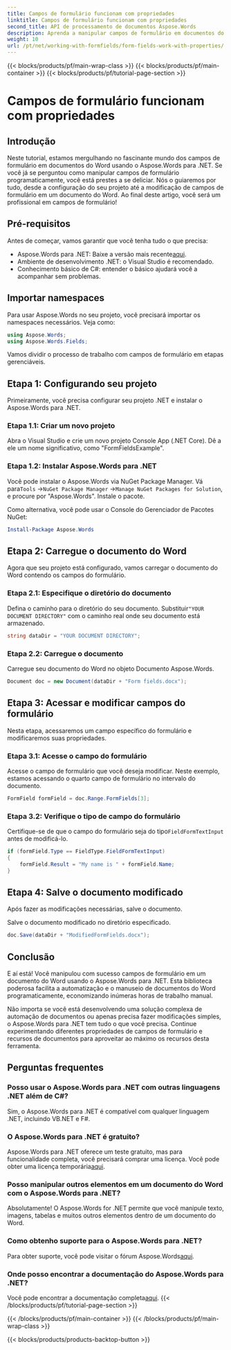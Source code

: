```yaml
---
title: Campos de formulário funcionam com propriedades
linktitle: Campos de formulário funcionam com propriedades
second_title: API de processamento de documentos Aspose.Words
description: Aprenda a manipular campos de formulário em documentos do Word usando o Aspose.Words para .NET com nosso guia passo a passo detalhado.
weight: 10
url: /pt/net/working-with-formfields/form-fields-work-with-properties/
---
```


{{< blocks/products/pf/main-wrap-class >}}
{{< blocks/products/pf/main-container >}}
{{< blocks/products/pf/tutorial-page-section >}}

# Campos de formulário funcionam com propriedades

## Introdução

Neste tutorial, estamos mergulhando no fascinante mundo dos campos de formulário em documentos do Word usando o Aspose.Words para .NET. Se você já se perguntou como manipular campos de formulário programaticamente, você está prestes a se deliciar. Nós o guiaremos por tudo, desde a configuração do seu projeto até a modificação de campos de formulário em um documento do Word. Ao final deste artigo, você será um profissional em campos de formulário!

## Pré-requisitos

Antes de começar, vamos garantir que você tenha tudo o que precisa:
-  Aspose.Words para .NET: Baixe a versão mais recente[aqui](https://releases.aspose.com/words/net/).
- Ambiente de desenvolvimento .NET: o Visual Studio é recomendado.
- Conhecimento básico de C#: entender o básico ajudará você a acompanhar sem problemas.

## Importar namespaces

Para usar Aspose.Words no seu projeto, você precisará importar os namespaces necessários. Veja como:

```csharp
using Aspose.Words;
using Aspose.Words.Fields;
```

Vamos dividir o processo de trabalho com campos de formulário em etapas gerenciáveis.

## Etapa 1: Configurando seu projeto

Primeiramente, você precisa configurar seu projeto .NET e instalar o Aspose.Words para .NET.

### Etapa 1.1: Criar um novo projeto

Abra o Visual Studio e crie um novo projeto Console App (.NET Core). Dê a ele um nome significativo, como "FormFieldsExample".

### Etapa 1.2: Instalar Aspose.Words para .NET

 Você pode instalar o Aspose.Words via NuGet Package Manager. Vá para`Tools` ->`NuGet Package Manager` ->`Manage NuGet Packages for Solution`, e procure por "Aspose.Words". Instale o pacote.

Como alternativa, você pode usar o Console do Gerenciador de Pacotes NuGet:

```powershell
Install-Package Aspose.Words
```

## Etapa 2: Carregue o documento do Word

Agora que seu projeto está configurado, vamos carregar o documento do Word contendo os campos do formulário.

### Etapa 2.1: Especifique o diretório do documento

 Defina o caminho para o diretório do seu documento. Substituir`"YOUR DOCUMENT DIRECTORY"` com o caminho real onde seu documento está armazenado.

```csharp
string dataDir = "YOUR DOCUMENT DIRECTORY";
```

### Etapa 2.2: Carregue o documento

Carregue seu documento do Word no objeto Documento Aspose.Words.

```csharp
Document doc = new Document(dataDir + "Form fields.docx");
```

## Etapa 3: Acessar e modificar campos do formulário

Nesta etapa, acessaremos um campo específico do formulário e modificaremos suas propriedades.

### Etapa 3.1: Acesse o campo do formulário

Acesse o campo de formulário que você deseja modificar. Neste exemplo, estamos acessando o quarto campo de formulário no intervalo do documento.

```csharp
FormField formField = doc.Range.FormFields[3];
```

### Etapa 3.2: Verifique o tipo de campo do formulário

 Certifique-se de que o campo do formulário seja do tipo`FieldFormTextInput` antes de modificá-lo.

```csharp
if (formField.Type == FieldType.FieldFormTextInput)
{
    formField.Result = "My name is " + formField.Name;
}
```

## Etapa 4: Salve o documento modificado

Após fazer as modificações necessárias, salve o documento.

Salve o documento modificado no diretório especificado.

```csharp
doc.Save(dataDir + "ModifiedFormFields.docx");
```

## Conclusão

E aí está! Você manipulou com sucesso campos de formulário em um documento do Word usando o Aspose.Words para .NET. Esta biblioteca poderosa facilita a automatização e o manuseio de documentos do Word programaticamente, economizando inúmeras horas de trabalho manual.

Não importa se você está desenvolvendo uma solução complexa de automação de documentos ou apenas precisa fazer modificações simples, o Aspose.Words para .NET tem tudo o que você precisa. Continue experimentando diferentes propriedades de campos de formulário e recursos de documentos para aproveitar ao máximo os recursos desta ferramenta.

## Perguntas frequentes

### Posso usar o Aspose.Words para .NET com outras linguagens .NET além de C#?
Sim, o Aspose.Words para .NET é compatível com qualquer linguagem .NET, incluindo VB.NET e F#.

### O Aspose.Words para .NET é gratuito?
Aspose.Words para .NET oferece um teste gratuito, mas para funcionalidade completa, você precisará comprar uma licença. Você pode obter uma licença temporária[aqui](https://purchase.aspose.com/temporary-license/).

### Posso manipular outros elementos em um documento do Word com o Aspose.Words para .NET?
Absolutamente! O Aspose.Words for .NET permite que você manipule texto, imagens, tabelas e muitos outros elementos dentro de um documento do Word.

### Como obtenho suporte para o Aspose.Words para .NET?
 Para obter suporte, você pode visitar o fórum Aspose.Words[aqui](https://forum.aspose.com/c/words/8).

### Onde posso encontrar a documentação do Aspose.Words para .NET?
 Você pode encontrar a documentação completa[aqui](https://reference.aspose.com/words/net/).
{{< /blocks/products/pf/tutorial-page-section >}}

{{< /blocks/products/pf/main-container >}}
{{< /blocks/products/pf/main-wrap-class >}}

{{< blocks/products/products-backtop-button >}}
